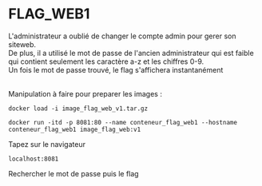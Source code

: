 # FLAG_WEB1
L'administrateur a oublié de changer le compte admin pour gerer son siteweb. </br>
De plus, il a utilisé le mot de passe de l'ancien administrateur qui est faible qui contient seulement les caractère a-z et les chiffres  0-9. </br>
Un fois le mot de passe trouvé, le flag s'affichera instantanément </br></br>

Manipulation à faire pour preparer les images : 
```
docker load -i image_flag_web_v1.tar.gz
```
```
docker run -itd -p 8081:80 --name conteneur_flag_web1 --hostname conteneur_flag_web1 image_flag_web:v1
```
Tapez sur le navigateur
```
localhost:8081
```
Rechercher le mot de passe puis le flag


